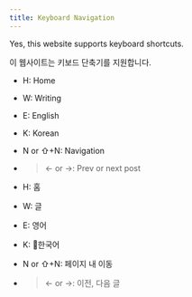 ```yaml
---
title: Keyboard Navigation
---
```


Yes, this website supports keyboard shortcuts.

이 웹사이트는 키보드 단축기를 지원합니다.

- H: Home
- W: Writing
- E: English
- K: Korean
- N or ⇧+N: Navigation
- >← or →: Prev or next post

- H: 홈
- W: 글
- E: 영어
- K: 한국어
- N or ⇧+N: 페이지 내 이동
- >← or →: 이전, 다음 글